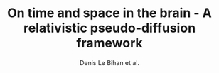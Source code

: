 ---
cat: ciel
subcat: neurophysics
bestof: false
author: Denis Le Bihan et al.
title: On time and space in the brain - A relativistic pseudo-diffusion framework
journal: Brain Multiphysics
year: 2020
type: article
url: https -//linkinghub.elsevier.com/retrieve/pii/S2666522020300034
doi: 10.1016/j.brain.2020.100016
---